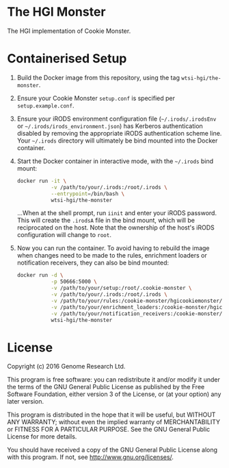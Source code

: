# The HGI Monster

The HGI implementation of Cookie Monster.

# Containerised Setup

1. Build the Docker image from this repository, using the tag
   `wtsi-hgi/the-monster`.

2. Ensure your Cookie Monster `setup.conf` is specified per
   `setup.example.conf`.

3. Ensure your iRODS environment configuration file
   (`~/.irods/.irodsEnv` or `~/.irods/irods_environment.json`) has
   Kerberos authentication disabled by removing the appropriate iRODS
   authentication scheme line. Your `~/.irods` directory will ultimately
   be bind mounted into the Docker container.

4. Start the Docker container in interactive mode, with the `~/.irods`
   bind mount:

   ```sh
   docker run -it \
              -v /path/to/your/.irods:/root/.irods \
              --entrypoint=/bin/bash \
              wtsi-hgi/the-monster
   ```

   ...When at the shell prompt, run `iinit` and enter your iRODS
   password. This will create the `.irodsA` file in the bind mount,
   which will be reciprocated on the host. Note that the ownership of
   the host's iRODS configuration will change to `root`.

5. Now you can run the container. To avoid having to rebuild the image
   when changes need to be made to the rules, enrichment loaders or
   notification receivers, they can also be bind mounted:

   ```sh
   docker run -d \
              -p 50666:5000 \
              -v /path/to/your/setup:/root/.cookie-monster \
              -v /path/to/your/.irods:/root/.irods \
              -v /path/to/your/rules:/cookie-monster/hgicookiemonster/rules \
              -v /path/to/your/enrichment_loaders:/cookie-monster/hgicookiemonster/enrichment_loaders \
              -v /path/to/your/notification_receivers:/cookie-monster/hgicookiemonster/notification_receivers \
              wtsi-hgi/the-monster
   ```

# License

Copyright (c) 2016 Genome Research Ltd.

This program is free software: you can redistribute it and/or modify it
under the terms of the GNU General Public License as published by the
Free Software Foundation, either version 3 of the License, or (at your
option) any later version.

This program is distributed in the hope that it will be useful, but
WITHOUT ANY WARRANTY; without even the implied warranty of
MERCHANTABILITY or FITNESS FOR A PARTICULAR PURPOSE. See the GNU General
Public License for more details.

You should have received a copy of the GNU General Public License along
with this program. If not, see <http://www.gnu.org/licenses/>.
